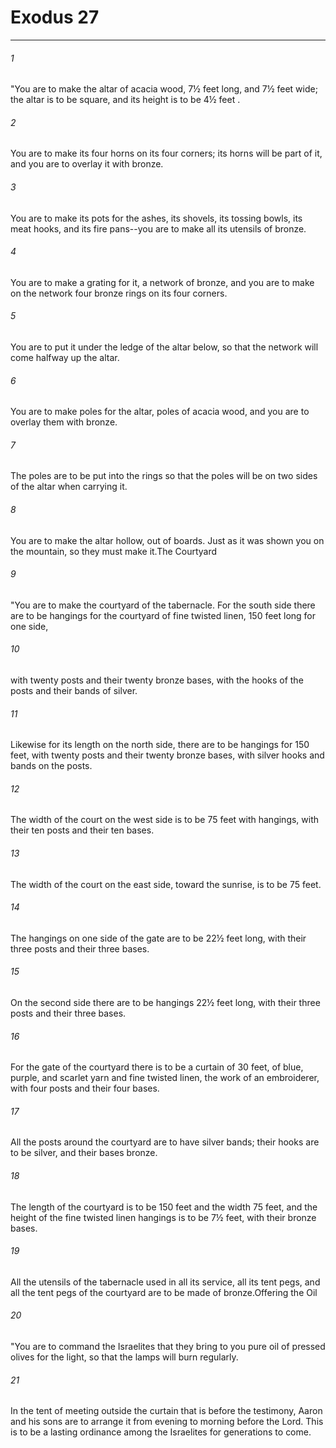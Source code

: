 # Exodus 27
***



###### 1 
"You are to make the altar of acacia wood, 7½ feet long, and 7½ feet wide; the altar is to be square, and its height is to be 4½ feet . 

###### 2 
You are to make its four horns on its four corners; its horns will be part of it, and you are to overlay it with bronze. 

###### 3 
You are to make its pots for the ashes, its shovels, its tossing bowls, its meat hooks, and its fire pans--you are to make all its utensils of bronze. 

###### 4 
You are to make a grating for it, a network of bronze, and you are to make on the network four bronze rings on its four corners. 

###### 5 
You are to put it under the ledge of the altar below, so that the network will come halfway up the altar. 

###### 6 
You are to make poles for the altar, poles of acacia wood, and you are to overlay them with bronze. 

###### 7 
The poles are to be put into the rings so that the poles will be on two sides of the altar when carrying it. 

###### 8 
You are to make the altar hollow, out of boards. Just as it was shown you on the mountain, so they must make it.The Courtyard 

###### 9 
"You are to make the courtyard of the tabernacle. For the south side there are to be hangings for the courtyard of fine twisted linen, 150 feet long for one side, 

###### 10 
with twenty posts and their twenty bronze bases, with the hooks of the posts and their bands of silver. 

###### 11 
Likewise for its length on the north side, there are to be hangings for 150 feet, with twenty posts and their twenty bronze bases, with silver hooks and bands on the posts. 

###### 12 
The width of the court on the west side is to be 75 feet with hangings, with their ten posts and their ten bases. 

###### 13 
The width of the court on the east side, toward the sunrise, is to be 75 feet. 

###### 14 
The hangings on one side of the gate are to be 22½ feet long, with their three posts and their three bases. 

###### 15 
On the second side there are to be hangings 22½ feet long, with their three posts and their three bases. 

###### 16 
For the gate of the courtyard there is to be a curtain of 30 feet, of blue, purple, and scarlet yarn and fine twisted linen, the work of an embroiderer, with four posts and their four bases. 

###### 17 
All the posts around the courtyard are to have silver bands; their hooks are to be silver, and their bases bronze. 

###### 18 
The length of the courtyard is to be 150 feet and the width 75 feet, and the height of the fine twisted linen hangings is to be 7½ feet, with their bronze bases. 

###### 19 
All the utensils of the tabernacle used in all its service, all its tent pegs, and all the tent pegs of the courtyard are to be made of bronze.Offering the Oil 

###### 20 
"You are to command the Israelites that they bring to you pure oil of pressed olives for the light, so that the lamps will burn regularly. 

###### 21 
In the tent of meeting outside the curtain that is before the testimony, Aaron and his sons are to arrange it from evening to morning before the Lord. This is to be a lasting ordinance among the Israelites for generations to come.
